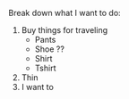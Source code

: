 
Break down what I want to do:
1. Buy things for traveling
	- Pants
	- Shoe ??
	- Shirt
	- Tshirt
2. Thin
1. I want to 